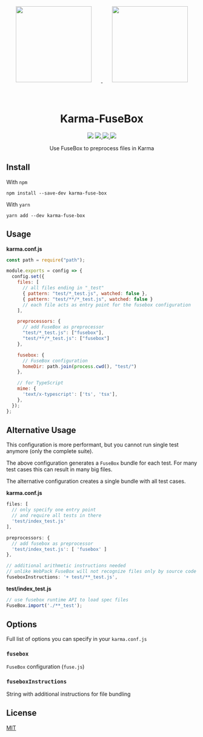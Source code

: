 <div align="center">
  <a href='https://github.com/karma-runner/karma'>
    <img width="200" height="200" vspace="20" hspace="25"
      src="https://worldvectorlogo.com/logos/karma.svg">
  </a>
  <a href="https://github.com/fuse-box/fuse-box">
    <img width="200" height="200" vspace="40" hspace="25"
      src="logo.svg">
  </a>
  <h1>Karma-FuseBox</h1>
  <img src="https://img.shields.io/npm/dm/karma-fuse-box.svg?style=flat">
  <a href="https://www.npmjs.org/package/karma-fuse-box">
    <img src="https://badge.fury.io/js/karma-fuse-box.svg">
  </a>
  <a href="https://travis-ci.org/TobiasTimm/karma-fuse-box">
    <img src="https://img.shields.io/travis/TobiasTimm/karma-fuse-box/master.svg">
  </a>
  <a href="https://ci.appveyor.com/project/TobiasTimm/karma-fuse-box/branch/master">
    <img src="https://img.shields.io/appveyor/ci/TobiasTimm/karma-fuse-box/master.svg?label=Windows">
  </a>
  <p>Use FuseBox to preprocess files in Karma<p>
</div>

## Install

With `npm`

```shell
npm install --save-dev karma-fuse-box
```

With `yarn`

```shell
yarn add --dev karma-fuse-box
```

## Usage

**karma.conf.js**

```js
const path = require("path");

module.exports = config => {
  config.set({
    files: [
      // all files ending in "_test"
      { pattern: "test/*_test.js", watched: false },
      { pattern: "test/**/*_test.js", watched: false }
      // each file acts as entry point for the fusebox configuration
    ],

    preprocessors: {
      // add FuseBox as preprocessor
      "test/*_test.js": ["fusebox"],
      "test/**/*_test.js": ["fusebox"]
    },

    fusebox: {
      // FuseBox configuration
      homeDir: path.join(process.cwd(), "test/")
    },

    // for TypeScript
    mime: {
      'text/x-typescript': ['ts', 'tsx'],
    },
  });
};
```

## Alternative Usage

This configuration is more performant, but you cannot run single test anymore (only the complete suite).

The above configuration generates a `FuseBox` bundle for each test. For many test cases this can result in many big files.

The alternative configuration creates a single bundle with all test cases.

**karma.conf.js**

```js
files: [
  // only specify one entry point
  // and require all tests in there
  'test/index_test.js'
],

preprocessors: {
  // add fusebox as preprocessor
  'test/index_test.js': [ 'fusebox' ]
},

// additional arithmetic instructions needed
// unlike WebPack FuseBox will not recognize files only by source code
fuseboxInstructions: '+ test/**_test.js',
```

**test/index_test.js**

```js
// use fusebox runtime API to load spec files
FuseBox.import('./**_test');
```

## Options

Full list of options you can specify in your `karma.conf.js`

### `fusebox`

`FuseBox` configuration (`fuse.js`)

### `fuseboxInstructions`

String with additional instructions for file bundling

## License

[MIT](./LICENSE)
